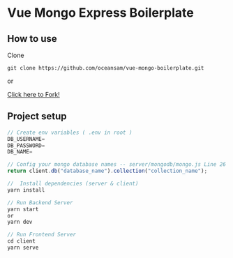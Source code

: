 # Vue Mongo Express Boilerplate

## How to use
Clone
```
git clone https://github.com/oceansam/vue-mongo-boilerplate.git
```
or

[Click here to Fork!](https://github.com/oceansam/vue-mongo-boilerplate/fork)

## Project setup

```js
// Create env variables ( .env in root )
DB_USERNAME=
DB_PASSWORD=
DB_NAME=

// Config your mongo database names -- server/mongodb/mongo.js Line 26
return client.db("database_name").collection("collection_name");

//  Install dependencies (server & client)
yarn install

// Run Backend Server
yarn start
or
yarn dev

// Run Frontend Server
cd client
yarn serve

```
